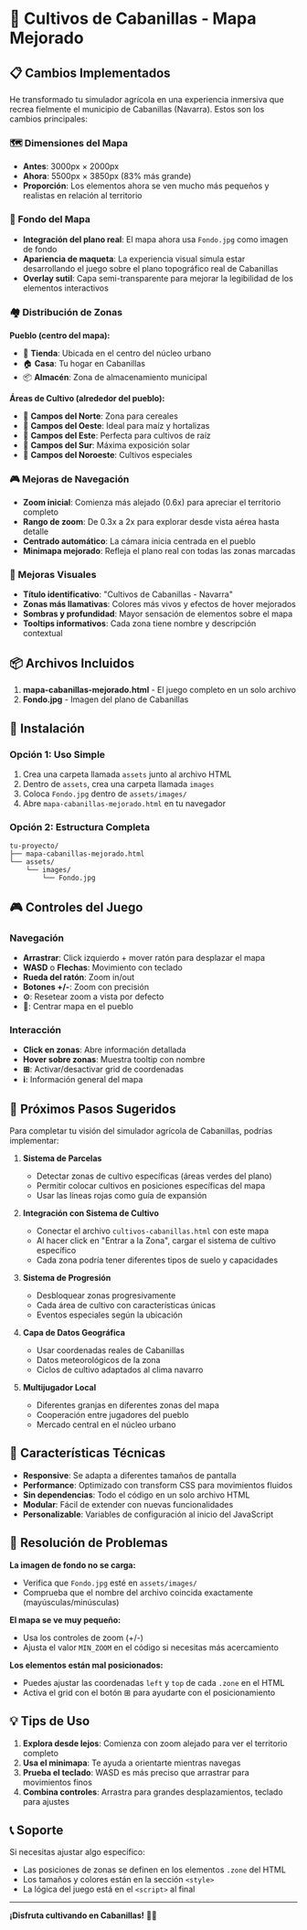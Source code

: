 # 🌾 Cultivos de Cabanillas - Mapa Mejorado

## 📋 Cambios Implementados

He transformado tu simulador agrícola en una experiencia inmersiva que recrea fielmente el municipio de Cabanillas (Navarra). Estos son los cambios principales:

### 🗺️ Dimensiones del Mapa
- **Antes**: 3000px × 2000px
- **Ahora**: 5500px × 3850px (83% más grande)
- **Proporción**: Los elementos ahora se ven mucho más pequeños y realistas en relación al territorio

### 🎨 Fondo del Mapa
- **Integración del plano real**: El mapa ahora usa `Fondo.jpg` como imagen de fondo
- **Apariencia de maqueta**: La experiencia visual simula estar desarrollando el juego sobre el plano topográfico real de Cabanillas
- **Overlay sutil**: Capa semi-transparente para mejorar la legibilidad de los elementos interactivos

### 🏘️ Distribución de Zonas

**Pueblo (centro del mapa):**
- 🏪 **Tienda**: Ubicada en el centro del núcleo urbano
- 🏠 **Casa**: Tu hogar en Cabanillas
- 📦 **Almacén**: Zona de almacenamiento municipal

**Áreas de Cultivo (alrededor del pueblo):**
- 🌾 **Campos del Norte**: Zona para cereales
- 🌽 **Campos del Oeste**: Ideal para maíz y hortalizas
- 🥔 **Campos del Este**: Perfecta para cultivos de raíz
- 🍅 **Campos del Sur**: Máxima exposición solar
- 🍓 **Campos del Noroeste**: Cultivos especiales

### 🎮 Mejoras de Navegación
- **Zoom inicial**: Comienza más alejado (0.6x) para apreciar el territorio completo
- **Rango de zoom**: De 0.3x a 2x para explorar desde vista aérea hasta detalle
- **Centrado automático**: La cámara inicia centrada en el pueblo
- **Minimapa mejorado**: Refleja el plano real con todas las zonas marcadas

### 🎨 Mejoras Visuales
- **Título identificativo**: "Cultivos de Cabanillas - Navarra"
- **Zonas más llamativas**: Colores más vivos y efectos de hover mejorados
- **Sombras y profundidad**: Mayor sensación de elementos sobre el mapa
- **Tooltips informativos**: Cada zona tiene nombre y descripción contextual

## 📦 Archivos Incluidos

1. **mapa-cabanillas-mejorado.html** - El juego completo en un solo archivo
2. **Fondo.jpg** - Imagen del plano de Cabanillas

## 🚀 Instalación

### Opción 1: Uso Simple
1. Crea una carpeta llamada `assets` junto al archivo HTML
2. Dentro de `assets`, crea una carpeta llamada `images`
3. Coloca `Fondo.jpg` dentro de `assets/images/`
4. Abre `mapa-cabanillas-mejorado.html` en tu navegador

### Opción 2: Estructura Completa
```
tu-proyecto/
├── mapa-cabanillas-mejorado.html
└── assets/
    └── images/
        └── Fondo.jpg
```

## 🎮 Controles del Juego

### Navegación
- **Arrastrar**: Click izquierdo + mover ratón para desplazar el mapa
- **WASD** o **Flechas**: Movimiento con teclado
- **Rueda del ratón**: Zoom in/out
- **Botones +/-**: Zoom con precisión
- **⊙**: Resetear zoom a vista por defecto
- **🎯**: Centrar mapa en el pueblo

### Interacción
- **Click en zonas**: Abre información detallada
- **Hover sobre zonas**: Muestra tooltip con nombre
- **⊞**: Activar/desactivar grid de coordenadas
- **ℹ️**: Información general del mapa

## 🔮 Próximos Pasos Sugeridos

Para completar tu visión del simulador agrícola de Cabanillas, podrías implementar:

1. **Sistema de Parcelas**
   - Detectar zonas de cultivo específicas (áreas verdes del plano)
   - Permitir colocar cultivos en posiciones específicas del mapa
   - Usar las líneas rojas como guía de expansión

2. **Integración con Sistema de Cultivo**
   - Conectar el archivo `cultivos-cabanillas.html` con este mapa
   - Al hacer click en "Entrar a la Zona", cargar el sistema de cultivo específico
   - Cada zona podría tener diferentes tipos de suelo y capacidades

3. **Sistema de Progresión**
   - Desbloquear zonas progresivamente
   - Cada área de cultivo con características únicas
   - Eventos especiales según la ubicación

4. **Capa de Datos Geográfica**
   - Usar coordenadas reales de Cabanillas
   - Datos meteorológicos de la zona
   - Ciclos de cultivo adaptados al clima navarro

5. **Multijugador Local**
   - Diferentes granjas en diferentes zonas del mapa
   - Cooperación entre jugadores del pueblo
   - Mercado central en el núcleo urbano

## 🎯 Características Técnicas

- **Responsive**: Se adapta a diferentes tamaños de pantalla
- **Performance**: Optimizado con transform CSS para movimientos fluidos
- **Sin dependencias**: Todo el código en un solo archivo HTML
- **Modular**: Fácil de extender con nuevas funcionalidades
- **Personalizable**: Variables de configuración al inicio del JavaScript

## 🐛 Resolución de Problemas

**La imagen de fondo no se carga:**
- Verifica que `Fondo.jpg` esté en `assets/images/`
- Comprueba que el nombre del archivo coincida exactamente (mayúsculas/minúsculas)

**El mapa se ve muy pequeño:**
- Usa los controles de zoom (+/-)
- Ajusta el valor `MIN_ZOOM` en el código si necesitas más acercamiento

**Los elementos están mal posicionados:**
- Puedes ajustar las coordenadas `left` y `top` de cada `.zone` en el HTML
- Activa el grid con el botón ⊞ para ayudarte con el posicionamiento

## 💡 Tips de Uso

1. **Explora desde lejos**: Comienza con zoom alejado para ver el territorio completo
2. **Usa el minimapa**: Te ayuda a orientarte mientras navegas
3. **Prueba el teclado**: WASD es más preciso que arrastrar para movimientos finos
4. **Combina controles**: Arrastra para grandes desplazamientos, teclado para ajustes

## 📞 Soporte

Si necesitas ajustar algo específico:
- Las posiciones de zonas se definen en los elementos `.zone` del HTML
- Los tamaños y colores están en la sección `<style>`
- La lógica del juego está en el `<script>` al final

---

**¡Disfruta cultivando en Cabanillas!** 🌾🚜
